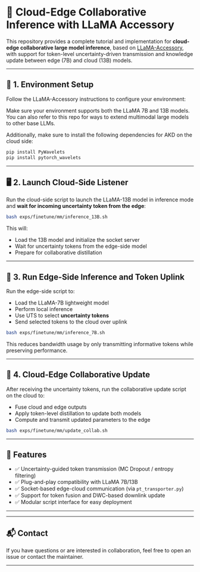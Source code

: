 
# 📡 Cloud-Edge Collaborative Inference with LLaMA Accessory

This repository provides a complete tutorial and implementation for **cloud-edge collaborative large model inference**, based on [LLaMA-Accessory](https://github.com/Alpha-VLLM/LLaMA2-Accessory), with support for token-level uncertainty-driven transmission and  knowledge update between edge (7B) and cloud (13B) models.

---

## 🔧 1. Environment Setup

Follow the LLaMA-Accessory instructions to configure your environment:

Make sure your environment supports both the LLaMA 7B and 13B models. You can also refer to this repo for ways to extend multimodal large models to other base LLMs.

Additionally, make sure to install the following dependencies for AKD on the cloud side:

```bash
pip install PyWavelets
pip install pytorch_wavelets
```

---

## 🖥️ 2. Launch Cloud-Side Listener

Run the cloud-side script to launch the LLaMA-13B model in inference mode and **wait for incoming uncertainty token from the edge**:

```bash
bash exps/finetune/mm/inference_13B.sh
```

This will:
- Load the 13B model and initialize the socket server
- Wait for uncertainty tokens from the edge-side model
- Prepare for collaborative distillation

---

## 📱 3. Run Edge-Side Inference and Token Uplink

Run the edge-side script to:
- Load the LLaMA-7B lightweight model
- Perform local inference
- Use UTS to select **uncertainty tokens**
- Send selected tokens to the cloud over uplink

```bash
bash exps/finetune/mm/inference_7B.sh
```

This reduces bandwidth usage by only transmitting informative tokens while preserving performance.

---

## 🔄 4. Cloud-Edge Collaborative Update

After receiving the uncertainty tokens, run the collaborative update script on the cloud to:
- Fuse cloud and edge outputs
- Apply token-level distillation to update both models
- Compute and transmit updated parameters to the edge

```bash
bash exps/finetune/mm/update_collab.sh
```

---

## 🚀 Features

- ✅ Uncertainty-guided token transmission (MC Dropout / entropy filtering)
- ✅ Plug-and-play compatibility with LLaMA 7B/13B
- ✅ Socket-based edge-cloud communication (via `pt_transporter.py`)
- ✅ Support for token fusion and DWC-based downlink update
- ✅ Modular script interface for easy deployment

---



---

## 📬 Contact

If you have questions or are interested in collaboration, feel free to open an issue or contact the maintainer.

---

